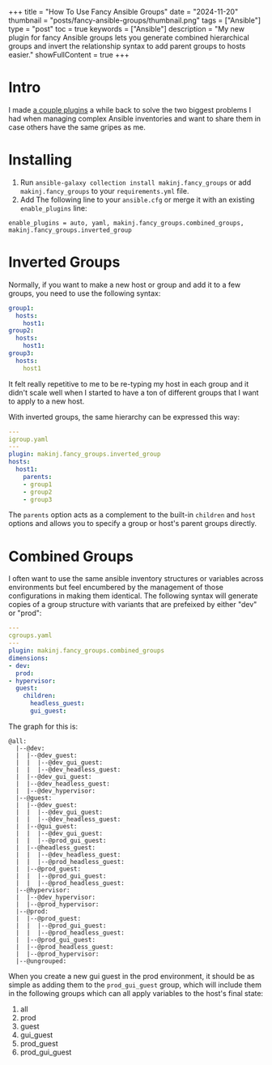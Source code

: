 +++
title = "How To Use Fancy Ansible Groups"
date = "2024-11-20"
thumbnail = "posts/fancy-ansible-groups/thumbnail.png"
tags = ["Ansible"]
type = "post"
toc = true
keywords = ["Ansible"]
description = "My new plugin for fancy Ansible groups lets you generate combined hierarchical groups and invert the relationship syntax to add parent groups to hosts easier."
showFullContent = true
+++

# Intro

I made [a couple plugins](https://galaxy.ansible.com/ui/repo/published/makinj/fancy_groups/) a while back to solve the two biggest problems I had when managing complex Ansible inventories and want to share them in case others have the same gripes as me. 

# Installing
1. Run `ansible-galaxy collection install makinj.fancy_groups` or add `makinj.fancy_groups` to your `requirements.yml` file.
1. Add The following line to your `ansible.cfg` or merge it with an existing `enable_plugins` line:
  ```
  enable_plugins = auto, yaml, makinj.fancy_groups.combined_groups, makinj.fancy_groups.inverted_group
  ```
# Inverted Groups

Normally, if you want to make a new host or group and add it to a few groups, you need to use the following syntax:

```yaml
group1:
  hosts:
    host1:
group2:
  hosts:
    host1:
group3:
  hosts:
    host1
```

It felt really repetitive to me to be re-typing my host in each group and it didn't scale well when I started to have a ton of different groups that I want to apply to a new host.

With inverted groups, the same hierarchy can be expressed this way:

```yaml
---
igroup.yaml
---
plugin: makinj.fancy_groups.inverted_group
hosts:
  host1:
    parents:
    - group1
    - group2
    - group3
``` 

The `parents` option acts as a complement to the built-in `children` and `host` options and allows you to specify a group or host's parent groups directly.


# Combined Groups

I often want to use the same ansible inventory structures or variables across environments but feel encumbered by the management of those configurations in making them identical. The following syntax will generate copies of a group structure with variants that are prefeixed by either "dev" or "prod":

```yaml
---
cgroups.yaml
---
plugin: makinj.fancy_groups.combined_groups
dimensions:
- dev:
  prod:
- hypervisor:
  guest:
    children:
      headless_guest:
      gui_guest:
```

The graph for this is:

```
@all:
  |--@dev:
  |  |--@dev_guest:
  |  |  |--@dev_gui_guest:
  |  |  |--@dev_headless_guest:
  |  |--@dev_gui_guest:
  |  |--@dev_headless_guest:
  |  |--@dev_hypervisor:
  |--@guest:
  |  |--@dev_guest:
  |  |  |--@dev_gui_guest:
  |  |  |--@dev_headless_guest:
  |  |--@gui_guest:
  |  |  |--@dev_gui_guest:
  |  |  |--@prod_gui_guest:
  |  |--@headless_guest:
  |  |  |--@dev_headless_guest:
  |  |  |--@prod_headless_guest:
  |  |--@prod_guest:
  |  |  |--@prod_gui_guest:
  |  |  |--@prod_headless_guest:
  |--@hypervisor:
  |  |--@dev_hypervisor:
  |  |--@prod_hypervisor:
  |--@prod:
  |  |--@prod_guest:
  |  |  |--@prod_gui_guest:
  |  |  |--@prod_headless_guest:
  |  |--@prod_gui_guest:
  |  |--@prod_headless_guest:
  |  |--@prod_hypervisor:
  |--@ungrouped:
```

When you create a new gui guest in the prod environment, it should be as simple as adding them to the `prod_gui_guest` group, which will include them in the following groups which can all apply variables to the host's final state:

1. all
1. prod
1. guest
1. gui_guest
1. prod_guest
1. prod_gui_guest

